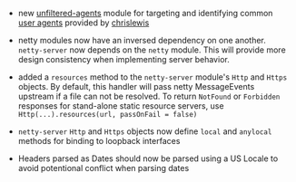 - new [unfiltered-agents][agents] module for targeting and identifying common [user agents][ua] provided by [chrislewis][clewis]

- netty modules now have an inversed dependency on one another. `netty-server` now depends on the `netty` module. This will provide more design consistency when implementing server behavior.

- added a `resources` method to the `netty-server` module's `Http` and `Https` objects. By default, this handler will pass netty MessageEvents upstream if a file can not be resolved. To return `NotFound` or `Forbidden` responses for stand-alone static resource servers, use `Http(...).resources(url, passOnFail = false)`

- `netty-server` `Http` and `Https` objects now define `local` and `anylocal` methods for binding to loopback interfaces

- Headers parsed as Dates should now be parsed using a US Locale to avoid potentional conflict when parsing dates

[agents]: https://github.com/n8han/Unfiltered/tree/master/agents
[ua]: http://en.wikipedia.org/wiki/User_agent
[clewis]: https://github.com/chrislewis
